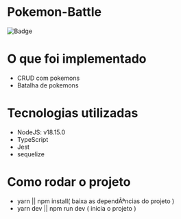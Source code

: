 # Pokemon-Battle

![Badge](https://img.shields.io/static/v1?label=POCKEMON&message=BATTLE&color=<COLOR>&style=<STYLE>&logo=<LOGO>)

O que foi implementado
======================
* CRUD com pokemons
* Batalha de pokemons
  
Tecnologias utilizadas
======================
* NodeJS: v18.15.0
* TypeScript
* Jest
* sequelize

Como rodar o projeto
======================
* yarn || npm install( baixa as dependÃªncias do projeto )
* yarn dev || npm run dev ( inicia o projeto )
